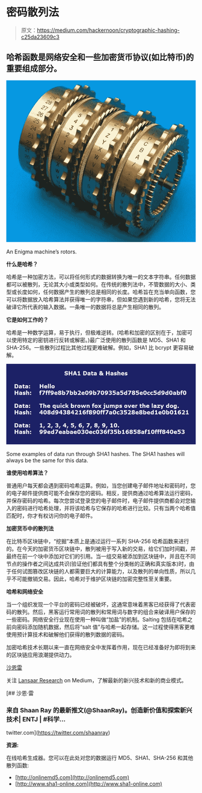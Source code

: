 # 密码散列法

> 原文：<https://medium.com/hackernoon/cryptographic-hashing-c25da23609c3>

## 哈希函数是网络安全和一些加密货币协议(如比特币)的重要组成部分。

![](img/e7016a7b8990436a257c3f26ded7defe.png)

An Enigma machine’s rotors.

**什么是哈希？**

哈希是一种加密方法，可以将任何形式的数据转换为唯一的文本字符串。任何数据都可以被散列，无论其大小或类型如何。在传统的散列法中，不管数据的大小、类型或长度如何，任何数据产生的散列总是相同的长度。哈希旨在充当单向函数，您可以将数据放入哈希算法并获得唯一的字符串，但如果您遇到新的哈希，您将无法破译它所代表的输入数据。一条唯一的数据将总是产生相同的散列。

**它是如何工作的？**

哈希是一种数学运算，易于执行，但极难逆转。(哈希和加密的区别在于，加密可以使用特定的密钥进行反转或解密。)最广泛使用的散列函数是 MD5、SHA1 和 SHA-256。一些散列过程比其他过程更难破解。例如，SHA1 比 bcrypt 更容易破解。

![](img/05b782f4457cb2c8920e9eaf3ad1badd.png)

Some examples of data run through SHA1 hashes. The SHA1 hashes will always be the same for this data.

**谁使用哈希算法？**

普通用户每天都会遇到密码哈希运算。例如，当您创建电子邮件地址和密码时，您的电子邮件提供商可能不会保存您的密码。相反，提供商通过哈希算法运行密码，并保存密码的哈希。每次您尝试登录您的电子邮件时，电子邮件提供商都会对您输入的密码进行哈希处理，并将该哈希与它保存的哈希进行比较。只有当两个哈希值匹配时，你才有权访问你的电子邮件。

**加密货币中的散列法**

在比特币区块链中，“挖掘”本质上是通过运行一系列 SHA-256 哈希函数来进行的。在今天的加密货币区块链中，散列被用于写入新的交易，给它们加时间戳，并最终在前一个块中添加对它们的引用。当一组交易被添加到区块链中，并且在不同节点的操作者之间达成共识(验证他们都具有整个分类帐的正确和真实版本)时，由于任何试图篡改区块链的人都需要巨大的计算能力，以及散列的单向性质，所以几乎不可能撤销交易。因此，哈希对于维护区块链的加密完整性至关重要。

**哈希和网络安全**

当一个组织发现一个平台的密码已经被破坏，这通常意味着黑客已经获得了代表密码的散列。然后，黑客运行常用词的散列和常用词与数字的组合来破译用户保存的一些密码。网络安全行业现在使用一种叫做“加盐”的机制。Salting 包括在哈希之前向密码添加随机数据，然后将“salt 值”与哈希一起存储。这一过程使得黑客更难使用预计算技术和破解他们获得的散列数据的密码。

加密哈希技术长期以来一直在网络安全中发挥着作用，现在已经准备好为即将到来的区块链应用浪潮提供动力。

[沙恩雷](http://www.shaanray.com/)

关注 [Lansaar Research](https://medium.com/lansaar) on Medium，了解最新的新兴技术和新的商业模式。

[](https://twitter.com/shaanray) [## 沙恩·雷

### 来自 Shaan Ray 的最新推文(@ShaanRay)。创造新价值和探索新兴技术| ENTJ | #科学…

twitter.com](https://twitter.com/shaanray) 

**资源:**

在线哈希生成器。您可以在此处对您的数据运行 MD5、SHA1、SHA-256 和其他散列函数:

*   [http://onlinemd5.com](http://onlinemd5.com)
*   [http://www.sha1-online.com](http://www.sha1-online.com)